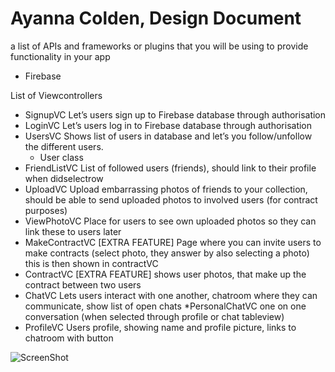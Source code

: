 # Ayanna Colden, Design Document

a list of APIs and frameworks or plugins that you will be using to provide functionality in your app
  * Firebase

List of Viewcontrollers
  * SignupVC
      Let’s users sign up to Firebase database through authorisation
  * LoginVC
      Let’s users log in to Firebase database through authorisation
  * UsersVC
      Shows list of users in database and let’s you follow/unfollow the different users. 
      * User class
  * FriendListVC
      List of followed users (friends), should link to their profile when didselectrow
  * UploadVC
      Upload embarrassing photos of friends to your collection, should be able to send uploaded photos to involved users (for contract purposes)
  * ViewPhotoVC
      Place for users to see own uploaded photos so they can link these to users later
  * MakeContractVC [EXTRA FEATURE]
      Page where you can invite users to make contracts (select photo, they answer by also selecting a photo) this is then shown in contractVC
  * ContractVC [EXTRA FEATURE]
      shows user photos, that make up the contract between two users
  * ChatVC
      Lets users interact with one another, chatroom where they can communicate, show list of open chats
  *PersonalChatVC
      one on one conversation (when selected through profile or chat tableview)
  * ProfileVC
      Users profile, showing name and profile picture, links to chatroom with button
  
  ![ScreenShot](https://raw.github.com/ayanna92/ayannacolden-programmeerproject/master/doc/homepage:chatroom.png)
